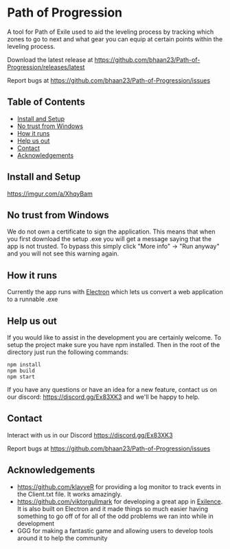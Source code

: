 Path of Progression
===
A tool for Path of Exile used to aid the leveling process by tracking which zones to go to next and what gear you can equip at certain points within the leveling process.

Download the latest release at https://github.com/bhaan23/Path-of-Progression/releases/latest

Report bugs at https://github.com/bhaan23/Path-of-Progression/issues

## Table of Contents

- [Install and Setup](https://imgur.com/a/XhqyBam)
- [No trust from Windows](#no-trust-from-windows)
- [How it runs](#how-it-runs)
- [Help us out](#help-us-out)
- [Contact](#contact)
- [Acknowledgements](#acknowledgements)

## Install and Setup

https://imgur.com/a/XhqyBam

## No trust from Windows

We do not own a certificate to sign the application. This means that when you first download the setup .exe you will get a message saying that the app is not trusted. To bypass this simply click "More info" -> "Run anyway" and you will not see this warning again.

## How it runs

Currently the app runs with [Electron](https://electronjs.org) which lets us convert a web application to a runnable .exe

## Help us out

If you would like to assist in the development you are certainly welcome. To setup the project make sure you have npm installed. Then in the root of the directory just run the following commands:

```
npm install
npm build
npm start
```

If you have any questions or have an idea for a new feature, contact us on our discord: https://discord.gg/Ex83XK3 and we'll be happy to help.

## Contact

Interact with us in our Discord https://discord.gg/Ex83XK3

Report bugs at https://github.com/bhaan23/Path-of-Progression/issues

## Acknowledgements

- https://github.com/klayveR for providing a log monitor to track events in the Client.txt file. It works amazingly.
- https://github.com/viktorgullmark for developing a great app in [Exilence](https://github.com/viktorgullmark/exilence). It is also built on Electron and it made things so much easier having something to go off of for all of the odd problems we ran into while in development
- GGG for making a fantastic game and allowing users to develop tools around it to help the community